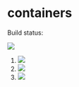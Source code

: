 # containers

Build status:

   [![](https://github.com/mlcorral/containers/workflows/tests-fibonacci/badge.svg)](https://github.com/mlcorral/containers/actions?query=workflow%3Atests-fibonacci)
1. [![](https://github.com/mlcorral/containers/workflows/tests-range/badge.svg)](https://github.com/mlcorral/containers/actions?query=workflow%3Atests-range)
1. [![](https://github.com/mlcorral/containers/workflows/tests-BST/badge.svg)](https://github.com/mlcorral/containers/actions?query=workflow%3Atests-BST)
1. [![](https://github.com/mlcorral/containers/workflows/tests-BinaryTree/badge.svg)](https://github.com/mlcorral/containers/actions?query=workflow%3Atests-BinaryTree)
